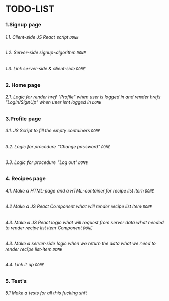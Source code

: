 # TODO-LIST
### 1.Signup page
###### 1.1. Client-side JS React script ```DONE```
###### 1.2. Server-side signup-algorithm ```DONE```
###### 1.3. Link server-side & client-side ```DONE```
### 2. Home page
###### 2.1. Logic for render href "Profile" when user is logged in and render hrefs "LogIn/SignUp" when user isnt logged in ```DONE```
### 3.Profile page
###### 3.1. JS Script to fill the empty containers ```DONE```
###### 3.2. Logic for procedure "Change password" ```DONE```
###### 3.3. Logic for procedure "Log out" ```DONE```
### 4. Recipes page
###### 4.1. Make a HTML-page and a HTML-container for recipe list item ```DONE```
###### 4.2 Make a JS React Component what will render recipe list item ```DONE```
###### 4.3. Make a JS React logic what will request from server data what needed to render recipe list item Component ```DONE```
###### 4.3. Make a server-side logic when we return the data what we need to render recipe list-item ```DONE```
###### 4.4. Link it up ```DONE```
### 5. Test's
###### 5.1 Make a tests for all this fucking shit